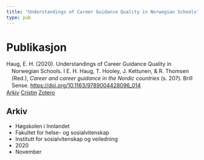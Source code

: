 ```yaml
---
title: "Understandings of Career Guidance Quality in Norwegian Schools"
type: pub
---
```

<h1>Publikasjon</h1>
<article id="csl-bib-container-ARG2BP93" class="csl-bib-container">
  <div class="csl-bib-body" style="line-height: 1.35; padding-left: 1em; text-indent:-1em;">
  <div class="csl-entry">Haug, E. H. (2020). Understandings of Career Guidance Quality in Norwegian Schools. I E. H. Haug, T. Hooley, J. Kettunen, &amp; R. Thomsen (Red.), <i>Career and career guidance in the Nordic countries</i> (s. 207). Brill Sense. <a href="https://doi.org/10.1163/9789004428096_014">https://doi.org/10.1163/9789004428096_014</a></div>
</div>
  <div class="csl-bib-buttons">
    <a href="#taxonomy-article-ARG2BP93" class="csl-bib-button">Arkiv</a>
    <a href="https://app.cristin.no/results/show.jsf?id=1849598" alt="Cristin URL" class="csl-bib-button">Cristin</a>
    <a href="http://zotero.org/groups/5022929/items/ARG2BP93" alt="Zotero URL" class="csl-bib-button">Zotero</a>
  </div>
  <div id="csl-bib-meta-container-ARG2BP93"></div>
</article>
<div id="csl-bib-meta-ARG2BP93" class="csl-bib-meta">
  <article id="taxonomy-article-ARG2BP93" class="taxonomy-article">
    <h1>Arkiv</h1>
    <ul>
      <li>Høgskolen i Innlandet</li>
      <li>Fakultet for helse- og sosialvitenskap</li>
      <li>Institutt for sosialvitenskap og veiledning</li>
      <li>2020</li>
      <li>November</li>
    </ul>
  </article>
</div>
